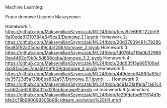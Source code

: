 Machine Learning:

Prace domowe Uczenie Maszynowe: <br />

Homework 1: https://github.com/MaksymilianSzymczak/ML24/blob/fcea97e666f122def99a10ede31310784e645ca3/Domowe_1.1.ipynb
Homework 2: https://github.com/MaksymilianSzymczak/ML24/blob/20d37939481c792866ea85f92a05dea99c4a1286/domowe_2.ipynb 
Homework 3: https://github.com/MaksymilianSzymczak/ML24/blob/1d076fa719a0b329669ee4462cf9b0c5d858ceba/domowe_3.2.ipynb
Homework 4: https://github.com/MaksymilianSzymczak/ML24/blob/2dd635f5a685109a4da581ac5ec7cea50119f609/domowe_4.ipynb
Homework 5: https://github.com/MaksymilianSzymczak/ML24/blob/449ddec64890a63cfde35723d5a138b8ba832a57/Domowe_5.1.ipynb
.
.
.
Homework 9: https://github.com/MaksymilianSzymczak/ML24/blob/ac91a21a1fe1a71a61c4ecb62ab62638d32cd29a/domowe9.ipynb
ad homweork 9 (animation) https://github.com/MaksymilianSzymczak/ML24/blob/fe29fdefbd5f7614d1bbfe3c79b990099305b98c/dream_evolution%20(4).mp4

